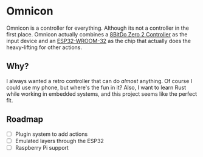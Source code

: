 # Omnicon

Omnicon is a controller for everything. Although its not a controller in the
first place. Omnicon actually combines a [8BitDo Zero 2 Controller][zero2] as
the input device and an [ESP32-WROOM-32][esp32] as the chip that actually does
the heavy-lifting for other actions.

## Why?

I always wanted a retro controller that can do *almost* anything. Of course I
could use my phone, but where's the fun in it? Also, I want to learn Rust while
working in embedded systems, and this project seems like the perfect fit.

## Roadmap

- [ ] Plugin system to add actions
- [ ] Emulated layers through the ESP32
- [ ] Raspberry Pi support

<!-- References -->
[zero2]: https://www.8bitdo.com/zero2/
[esp32]: https://documentation.espressif.com/esp32-wroom-32_datasheet_en.pdf
